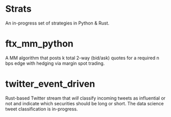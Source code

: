 # Strats
An in-progress set of strategies in Python & Rust.

# ftx_mm_python
A MM algorithm that posts k total 2-way (bid/ask) quotes for a required n bps edge with hedging via margin spot trading.

# twitter_event_driven
Rust-based Twitter stream that *will* classify incoming tweets as influential or not and indicate which securities should be long or short. The data science tweet classification is in-progress.
